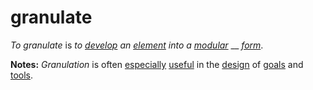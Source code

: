 # granulate

_To granulate_ is _to_ [_develop_](https://github.com/gcassel/Modular-Organization-Terminology/blob/master/terms/develop.md) _an_ [_element_](https://github.com/gcassel/Modular-Organization-Terminology/blob/master/terms/element.md) _into a_ [_modular_](https://github.com/gcassel/Modular-Organization-Terminology/blob/master/terms/modular.md) __ [_form_](https://github.com/gcassel/Modular-Organization-Terminology/blob/master/terms/form.md).

**Notes:** _Granulation_ is often [especially](https://github.com/gcassel/Modular-Organization-Terminology/blob/master/terms/specialize.md) [useful](https://github.com/gcassel/Modular-Organization-Terminology/blob/master/terms/use.md) in the [design](https://github.com/gcassel/Modular-Organization-Terminology/blob/master/terms/design.md) of [goals](https://github.com/gcassel/Modular-Organization-Terminology/blob/master/terms/goal.md) and [tools](https://github.com/gcassel/Modular-Organization-Terminology/blob/master/terms/tool.md).
